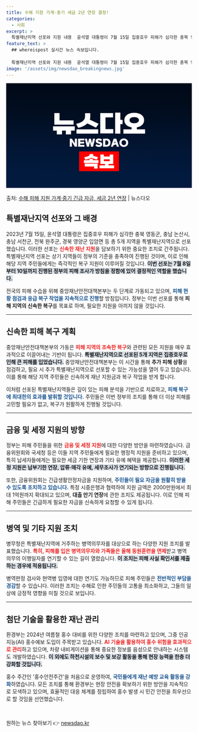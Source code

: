 ```yaml
---
title: 수해 지원 가계·중기 세금 2년 연장 결정!
categories:
  - 사회
excerpt: >
  특별재난지역 선포와 지원 내용  윤석열 대통령이 7월 15일 집중호우 피해가 심각한 충북 영동군, 충남 논산…
feature_text: >
  ## whereispost 실시간 뉴스 속보입니다.

  특별재난지역 선포와 지원 내용  윤석열 대통령이 7월 15일 집중호우 피해가 심각한 충북 영동군, 충남 논산…
image: '/assets/img/newsdao_breakingnews.jpg'
---
```


![뉴스다오 속보](/assets/img/newsdao_breakingnews.jpg)

<p>출처: <a href="https://newsdao.kr/4928" rel="dofollow">수해 피해 지원 가계·중기 긴급 자금, 세금 2년 연장</a> | 뉴스다오</p>

<h2 data-ke-size="size26">특별재난지역 선포와 그 배경</h2>

<p data-ke-size="size16">2023년 7월 15일, 윤석열 대통령은 집중호우 피해가 심각한 충북 영동군, 충남 논산시, 충남 서천군, 전북 완주군, 경북 영양군 입암면 등 총 5개 지역을 특별재난지역으로 선포했습니다. 이러한 선포는 <b><span style="color: #ee2323;">신속한 재난 지원</span></b>을 담보하기 위한 중요한 조치로 간주됩니다. 특별재난지역 선포는 상기 지역들이 정부의 기준을 충족하여 진행된 것이며, 이로 인해 해당 지역 주민들에게는 즉각적인 복구 지원이 이루어질 것입니다. <b><span style="background-color: #21538527;">이번 선포는 7월 8일부터 10일까지 진행된 정부의 피해 조사가 방침을 정함에 있어 결정적인 역할을 했습니다.</span></b></p>

<p data-ke-size="size16">전국의 피해 수습을 위해 중앙재난안전대책본부는 두 단계로 가동되고 있으며, <b><span style="color: #1a5490;">피해 현황 점검과 응급 복구 작업을 지속적으로 진행</span></b>할 방침입니다. 정부는 이번 선포를 통해 <b>피해 지역의 신속한 복구</b>를 목표로 하며, 필요한 지원을 아끼지 않을 것입니다.</p>

<hr>

<h2 data-ke-size="size26">신속한 피해 복구 계획</h2>

<p data-ke-size="size16">중앙재난안전대책본부의 가동은 <b><span style="color: #ee2323;">피해 지역의 조속한 복구</span></b>와 관련된 모든 지원을 매우 효과적으로 이끌어내는 기반이 됩니다. <b><span style="background-color: #21538527;">특별재난지역으로 선포된 5개 지역은 집중호우로 인해 큰 피해를 입었습니다.</span></b> 중앙재난안전대책본부는 이 시간을 통해 <b>추가 피해 상황</b>을 점검하고, 필요 시 추가 특별재난지역으로 선포할 수 있는 가능성을 열어 두고 있습니다. 이를 통해 해당 지역 주민들은 신속하게 재난 지원금과 복구 작업을 받게 합니다.</p>

<p data-ke-size="size16">이처럼 선포된 특별재난지역들은 깊이 있는 피해 분석을 기반으로 치료하고, <b><span style="color: #1a5490;">피해 복구에 최대한의 효과를 발휘할 것입니다.</span></b> 주민들은 이번 정부의 조치를 통해 더 이상 피해를 고민할 필요가 없고, 복구가 원활하게 진행될 것입니다.</p>

<hr>

<h2 data-ke-size="size26">금융 및 세정 지원의 방향</h2>

<p data-ke-size="size16">정부는 피해 주민들을 위한 <b><span style="color: #ee2323;">금융 및 세정 지원</span></b>에 대한 다양한 방안을 마련하였습니다. 금융위원회와 국세청 등은 이들 지역 주민들에게 필요한 행정적 지원을 준비하고 있으며, 특히 납세자들에게는 필요한 세금 기한 연장과 기타 유예 혜택을 제공합니다. <b><span style="background-color: #21538527;">이러한 세정 지원은 납부기한 연장, 압류·매각 유예, 세무조사가 연기되는 방향으로 진행됩니다.</span></b></p>

<p data-ke-size="size16">또한, 금융위원회는 긴급생활안정자금을 지원하며, <b><span style="color: #1a5490;">주민들이 필요 자금을 원활히 받을 수 있도록 조치하고 있습니다.</span></b> 특정 시중은행과 협력하여 지원 금액은 2000만원에서 최대 1억원까지 확대되고 있으며, <b>대출 만기 연장</b>에 관한 조치도 제공됩니다. 이로 인해 피해 주민들은 긴급하게 필요한 자금을 신속하게 요청할 수 있게 됩니다.</p>

<hr>

<h2 data-ke-size="size26">병역 및 기타 지원 조치</h2>

<p data-ke-size="size16">병무청은 특별재난지역에 거주하는 병역의무자를 대상으로 하는 다양한 지원 조치를 발표했습니다. <b><span style="color: #ee2323;">특히, 피해를 입은 병역의무자와 가족들은 올해 동원훈련을 면제</span></b>받고 병역 의무의 이행일자를 연기할 수 있는 길이 열렸습니다. <b><span style="background-color: #21538527;">이 조치는 피해 사실 확인서를 제출하는 경우에 적용됩니다.</span></b></p>

<p data-ke-size="size16">병역판정 검사와 현역병 입영에 대한 연기도 가능하므로 피해 주민들은 <b><span style="color: #1a5490;">전반적인 부담을 경감</span></b>할 수 있습니다. 이러한 조치는 수해로 인한 주민들의 고통을 최소화하고, 그들의 일상에 긍정적 영향을 미칠 것으로 보입니다.</p>

<hr>

<h2 data-ke-size="size26">첨단 기술을 활용한 재난 관리</h2>

<p data-ke-size="size16">환경부는 2024년 여름철 홍수 대비를 위한 다양한 조치를 마련하고 있으며, 그중 인공지능(AI) 홍수예보 도입이 주목받고 있습니다. <b><span style="color: #ee2323;">AI 기술을 활용하여 홍수 위험을 효과적으로 관리</span></b>하고 있으며, 차량 내비게이션을 통해 중요한 정보를 음성으로 안내하는 시스템도 개발하였습니다. <b><span style="background-color: #21538527;">이 외에도 하천시설의 보수 및 보강 활동을 통해 현장 능력을 한층 더 강화할 것입니다.</span></b></p>

<p data-ke-size="size16">홍수 주간인 '홍수안전주간'을 처음으로 운영하여, <b><span style="color: #1a5490;">국민들에게 재난 예방 교육 활동을 강화</span></b>하였습니다. 모든 조치를 통해 환경부는 현장 안전을 확보하기 위한 방안을 지속적으로 모색하고 있으며, 효율적인 대응 체계를 정립하여 홍수 발생 시 민간 안전을 최우선으로 할 것임을 선언했습니다.</p>

<p data-ke-size="size16">&nbsp;</p> 

원하는 뉴스 찾아보기 👉 <a href="https://newsdao.kr" rel="dofollow">newsdao.kr</a>


